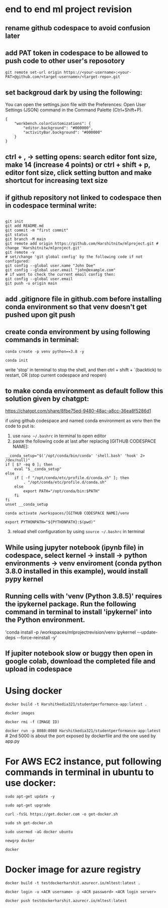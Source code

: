 # end to end ml project revision

## rename github codespace to avoid confusion later
## add PAT token in codespace to be allowed to push code to other user's reposotory
```
git remote set-url origin https://<your-username>:<your-PAT>@github.com/<target-username>/<target-repo>.git
```
## set backgroud dark by using the following:
You can open the settings.json file with the Preferences: Open User Settings (JSON) command in the Command Palette (Ctrl+Shift+P).
```
{
	"workbench.colorCustomizations": {
        "editor.background": "#000000",
        "activityBar.background": "#000000"
	}
}
```

## ctrl + , -> setting opens: search editor font size, make 14 (increase 4 points) or ctrl + shift + p, editor font size, click setting button and make shortcut for increasing text size

## if github repository not linked to codespace then in codespace terminal write:
```

git init
git add README.md
git commit -m "first commit"
git status
git branch -M main
git remote add origin https://github.com/Harshitnitw/mlproject.git # change 'Harshitnitw/mlproject.git'
git remote -v
# set/change 'git global config' by the following code if not configured:
git config --global user.name "John Doe"
git config --global user.email "john@example.com"
# if want to check the current email config then:
git config --global user.email
git push -u origin main
```

## add .gitignore file in github.com before installing conda environment so that  venv doesn't get pushed upon git push

## create conda environment by using following commands in terminal:
`conda create -p venv python==3.8 -y`

`conda init`

write 'stop' in terminal to stop the shell, and then ctrl + shift + `(backtick) to restart, OR (stop current codespace and reopen)

## to make conda environment as default follow this solution given by chatgpt: 
https://chatgpt.com/share/8fbe75ed-9480-48ac-a8cc-36ea8f5286d1

if using github codespace and named conda environment as venv then the code to put is:

1. use `nano ~/.bashrc` in terminal to open editor
2. paste the following code at last after replacing [GITHUB CODESPACE NAME]:

```
__conda_setup="$('/opt/conda/bin/conda' 'shell.bash' 'hook' 2> /dev/null)"
if [ $? -eq 0 ]; then
    eval "$__conda_setup"
else
    if [ -f "/opt/conda/etc/profile.d/conda.sh" ]; then
        . "/opt/conda/etc/profile.d/conda.sh"
    else
        export PATH="/opt/conda/bin:$PATH"
    fi
fi
unset __conda_setup

conda activate /workspaces/[GITHUB CODESPACE NAME]/venv

export PYTHONPATH="${PYTHONPATH}:$(pwd)"
```

3. reload shell configuration by using `source ~/.bashrc` in terminal

## While using jupyter notebook (ipynb file) in codespace, select kernel -> install -> python environments -> venv enviroment (conda python 3.8.0 installed in this example), would install pypy kernel

## Running cells with 'venv (Python 3.8.5)' requires the ipykernel package. Run the following command in terminal to install 'ipykernel' into the Python environment. 
'conda install -p /workspaces/mlprojectrevision/venv ipykernel --update-deps --force-reinstall -y'

## If jupiter notebook slow or buggy then open in google colab, download the completed  file and upload in codespace

# Using docker
`docker build -t Harshitkedia321/studentperformance-app:latest .`

`docker images`

`docker rmi -f (IMAGE ID)`

`docker run -p 8080:8080 Harshitkedia321/studentperformance-app:latest` # 2nd 5000 is about the port exposed by dockerfile and the one used by app.py

# For AWS EC2 instance, put following commands in terminal in ubuntu to use docker:

```
sudo apt-get update -y

sudo apt-get upgrade

curl -fsSL https://get.docker.com -o get-docker.sh

sudo sh get-docker.sh

sudo usermod -aG docker ubuntu

newgrp docker

docker
```

# Docker image for azure registry

```
docker build -t testdockerharshit.azurecr.io/mltest:latest .

docker login -u <ACR username> -p <ACR password> <ACR login server>

docker push testdockerharshit.azurecr.io/mltest:latest
```
